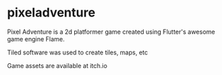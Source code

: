 # pixeladventure

Pixel Adventure is a 2d platformer game created using Flutter's awesome game engine Flame.

Tiled software was used to create tiles, maps, etc 

Game assets are available at itch.io


